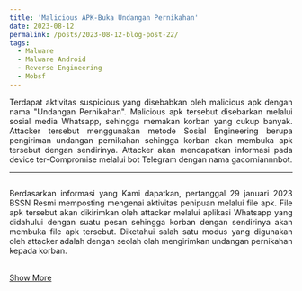 ```yaml
---
title: 'Malicious APK-Buka Undangan Pernikahan'
date: 2023-08-12
permalink: /posts/2023-08-12-blog-post-22/
tags:
  - Malware
  - Malware Android 
  - Reverse Engineering
  - Mobsf
---
```

<p style="text-align: justify;">
Terdapat aktivitas suspicious yang disebabkan oleh malicious apk dengan nama "Undangan Pernikahan". Malicious apk tersebut disebarkan melalui sosial media Whatsapp, sehingga memakan korban yang cukup banyak. Attacker tersebut menggunakan metode Sosial Engineering berupa pengiriman undangan pernikahan sehingga korban akan membuka apk tersebut dengan sendirinya. Attacker akan mendapatkan informasi pada device ter-Compromise melalui bot Telegram dengan nama gacorniannnbot.
</p>

---
<p style="text-align: justify;">
<img src="https://github.com/Abdibimantara/Pcap-Analysis-of-Agent-Tesla-attack/assets/43168046/efa3cfbd-41ca-425c-921e-cb83c6bd6003" alt="">
<p style="text-align: justify;">Berdasarkan informasi yang Kami dapatkan, pertanggal 29 januari 2023 BSSN Resmi memposting mengenai aktivitas penipuan melalui file apk. File apk tersebut akan dikirimkan oleh attacker melalui aplikasi Whatsapp yang didahului dengan suatu pesan sehingga korban dengan sendirinya akan membuka file apk tersebut. Diketahui salah satu modus yang digunakan oleh attacker adalah dengan seolah olah mengirimkan undangan pernikahan kepada korban. 
<br><br>
</p>
</p>

[Show More](https://github.com/Abdibimantara/MaliciousAPK-BukaUndanganPernikahan/blob/main/malicious%20file%20analysis.pdf) 